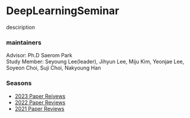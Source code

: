 # DeepLearningSeminar
desciription

### maintainers   
Advisor:  Ph.D Saerom Park   
Study Member: Seyoung Lee(leader), Jihyun Lee, Miju Kim, Yeonjae Lee, Soyeon Choi, Suji Choi, Nakyoung Han   

### Seasons   
* [2023 Paper Reivews](https://github.com/kukeumen/DeepLearningSeminar/tree/main/2023_Paper_Reviews)
* [2022 Paper Reviews](https://github.com/kukeumen/DeepLearningSeminar/tree/main/2022_Paper_Reviews)
* [2021 Paper Reviews](https://github.com/kukeumen/DeepLearningSeminar/tree/main/2021_Paper_Reviews)
